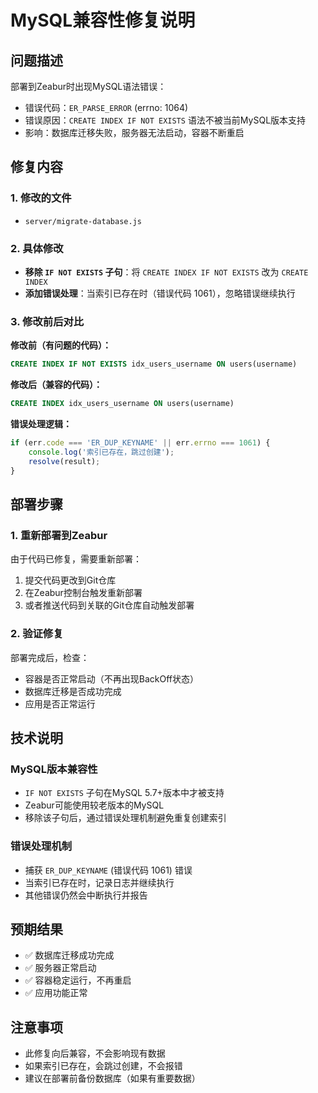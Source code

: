 # MySQL兼容性修复说明

## 问题描述
部署到Zeabur时出现MySQL语法错误：
- 错误代码：`ER_PARSE_ERROR` (errno: 1064)
- 错误原因：`CREATE INDEX IF NOT EXISTS` 语法不被当前MySQL版本支持
- 影响：数据库迁移失败，服务器无法启动，容器不断重启

## 修复内容

### 1. 修改的文件
- `server/migrate-database.js`

### 2. 具体修改
- **移除 `IF NOT EXISTS` 子句**：将 `CREATE INDEX IF NOT EXISTS` 改为 `CREATE INDEX`
- **添加错误处理**：当索引已存在时（错误代码 1061），忽略错误继续执行

### 3. 修改前后对比

**修改前（有问题的代码）：**
```sql
CREATE INDEX IF NOT EXISTS idx_users_username ON users(username)
```

**修改后（兼容的代码）：**
```sql
CREATE INDEX idx_users_username ON users(username)
```

**错误处理逻辑：**
```javascript
if (err.code === 'ER_DUP_KEYNAME' || err.errno === 1061) {
    console.log('索引已存在，跳过创建');
    resolve(result);
}
```

## 部署步骤

### 1. 重新部署到Zeabur
由于代码已修复，需要重新部署：

1. 提交代码更改到Git仓库
2. 在Zeabur控制台触发重新部署
3. 或者推送代码到关联的Git仓库自动触发部署

### 2. 验证修复
部署完成后，检查：
- 容器是否正常启动（不再出现BackOff状态）
- 数据库迁移是否成功完成
- 应用是否正常运行

## 技术说明

### MySQL版本兼容性
- `IF NOT EXISTS` 子句在MySQL 5.7+版本中才被支持
- Zeabur可能使用较老版本的MySQL
- 移除该子句后，通过错误处理机制避免重复创建索引

### 错误处理机制
- 捕获 `ER_DUP_KEYNAME` (错误代码 1061) 错误
- 当索引已存在时，记录日志并继续执行
- 其他错误仍然会中断执行并报告

## 预期结果
- ✅ 数据库迁移成功完成
- ✅ 服务器正常启动
- ✅ 容器稳定运行，不再重启
- ✅ 应用功能正常

## 注意事项
- 此修复向后兼容，不会影响现有数据
- 如果索引已存在，会跳过创建，不会报错
- 建议在部署前备份数据库（如果有重要数据）
